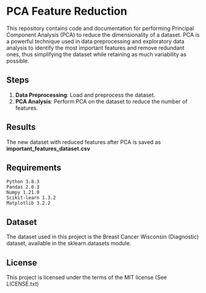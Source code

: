 # PCA Feature Reduction

This repository contains code and documentation for performing Principal Component Analysis (PCA) to reduce the dimensionality of a dataset. PCA is a powerful technique used in data preprocessing and exploratory data analysis to identify the most important features and remove redundant ones, thus simplifying the dataset while retaining as much variability as possible.

## Steps

1. **Data Preprocessing**: Load and preprocess the dataset.
2. **PCA Analysis**: Perform PCA on the dataset to reduce the number of features.


## Results

The new dataset with reduced features after PCA is saved as **important_features_dataset.csv** 

## Requirements

    Python 3.8.3
    Pandas 2.0.3
    Numpy 1.21.0
    Scikit-learn 1.3.2
    Matplotlib 3.2.2
  


## Dataset

The dataset used in this project is the Breast Cancer Wisconsin (Diagnostic) dataset, available in the sklearn.datasets module.



## License

This project is licensed under the terms of the MIT license (See LICENSE.txt)
